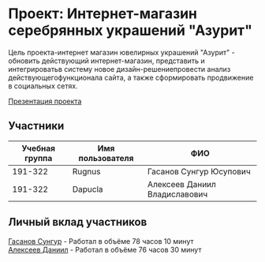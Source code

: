 # Проект: Интернет-магазин серебрянных украшений "Азурит"

Цель проекта-интернет магазин
ювелирных украшений "Азурит" -
обновить действующий интернет-магазин, представить и интегрироватьв систему новое дизайн-решениепровести анализ действующегофункционала сайта, а также 
сформировать продвижение в социальных сетях.

[Презентация проекта](https://drive.google.com/drive/folders/1KeSc3ywCo0HcJP3Tju0egtjQDyTBRkpt)

## Участники 

| Учебная группа | Имя пользователя | ФИО                           |
|----------------|------------------|-------------------------------|
| 191-322        | Rugnus           | Гасанов Сунгур Юсупович       |
| 191-322        | Dapucla          | Алексеев Даниил Владиславович |

## Личный вклад участников

[Гасанов Сунгур](https://github.com/Rugnus/GalexWeb/blob/master/gasanov.md)  - Работал в объёме 78 часов 10 минут<br />
[Алексеев Даниил](https://github.com/Rugnus/GalexWeb/blob/master/alexseev.md) - Работал в объёме 76 часов 30 минут
